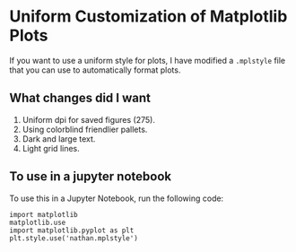 # Uniform Customization of Matplotlib Plots

If you want to use a uniform style for plots, I have modified a `.mplstyle` file that you can use to automatically format plots.

## What changes did I want
1. Uniform dpi for saved figures (275).
2. Using colorblind friendlier pallets.
3. Dark and large text.
4. Light grid lines.


## To use in a jupyter notebook
To use this in a Jupyter Notebook, run the following code:

```
import matplotlib
matplotlib.use
import matplotlib.pyplot as plt
plt.style.use('nathan.mplstyle')
```